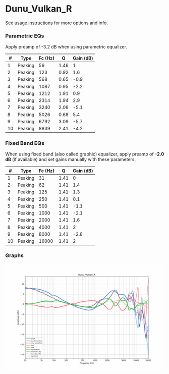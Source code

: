 # Dunu_Vulkan_R
See [usage instructions](https://github.com/jaakkopasanen/AutoEq#usage) for more options and info.

### Parametric EQs
Apply preamp of -3.2 dB when using parametric equalizer.

|   # | Type    |   Fc (Hz) |    Q |   Gain (dB) |
|-----|---------|-----------|------|-------------|
|   1 | Peaking |        56 | 1.46 |         1   |
|   2 | Peaking |       123 | 0.92 |         1.6 |
|   3 | Peaking |       568 | 0.65 |        -0.9 |
|   4 | Peaking |      1087 | 0.95 |        -2.2 |
|   5 | Peaking |      1212 | 1.91 |         0.9 |
|   6 | Peaking |      2314 | 1.94 |         2.9 |
|   7 | Peaking |      3240 | 2.06 |        -5.1 |
|   8 | Peaking |      5026 | 0.68 |         5.4 |
|   9 | Peaking |      6792 | 3.09 |        -5.7 |
|  10 | Peaking |      8839 | 2.41 |        -4.2 |

### Fixed Band EQs
When using fixed band (also called graphic) equalizer, apply preamp of **-2.0 dB** (if available) and set gains manually with these parameters.

|   # | Type    |   Fc (Hz) |    Q |   Gain (dB) |
|-----|---------|-----------|------|-------------|
|   1 | Peaking |        31 | 1.41 |         0   |
|   2 | Peaking |        62 | 1.41 |         1.4 |
|   3 | Peaking |       125 | 1.41 |         1.3 |
|   4 | Peaking |       250 | 1.41 |         0.1 |
|   5 | Peaking |       500 | 1.41 |        -1.1 |
|   6 | Peaking |      1000 | 1.41 |        -2.1 |
|   7 | Peaking |      2000 | 1.41 |         1.6 |
|   8 | Peaking |      4000 | 1.41 |         2   |
|   9 | Peaking |      8000 | 1.41 |        -2.8 |
|  10 | Peaking |     16000 | 1.41 |         2   |

### Graphs
![](./Dunu_Vulkan_R.png)
